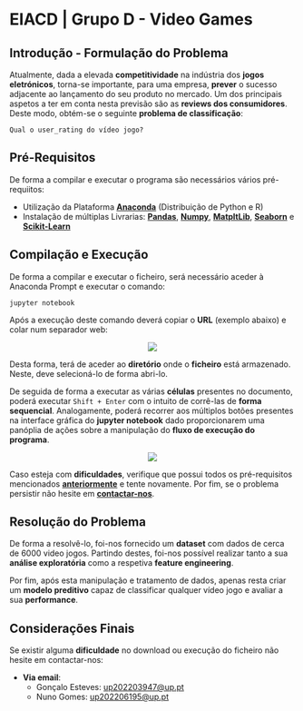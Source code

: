 # EIACD | Grupo D - Video Games

## Introdução - Formulação do Problema
Atualmente, dada a elevada **competitividade** na indústria dos **jogos eletrónicos**, torna-se importante, para uma empresa, **prever** o sucesso adjacente ao lançamento do seu produto no mercado. Um dos principais aspetos a ter em conta nesta previsão são as **reviews dos consumidores**. Deste modo, obtém-se o seguinte **problema de classificação**: 

```Qual o user_rating do vídeo jogo?```

## Pré-Requisitos
De forma a compilar e executar o programa são necessários vários pré-requiitos:
- Utilização da Plataforma **[Anaconda](https://www.anaconda.com/)** (Distribuição de Python e R)
- Instalação de múltiplas Livrarias: **[Pandas](https://pandas.pydata.org/pandas-docs/stable/getting_started/install.html)**, **[Numpy](https://numpy.org/install/)**, **[MatpltLib](https://matplotlib.org/stable/users/installing/index.html)**, **[Seaborn](https://seaborn.pydata.org/installing.html)** e **[Scikit-Learn](https://scikit-learn.org/stable/install.html)**

## Compilação e Execução
De forma a compilar e executar o ficheiro, será necessário aceder à Anaconda Prompt e executar o comando: 

 ```jupyter notebook```
 
Após a execução deste comando deverá copiar o **URL** (exemplo abaixo) e colar num separador web:
 
<div align="center">
    <img src="Images/Anaconda_Prompt_URL.png">
</div>

Desta forma, terá de aceder ao **diretório** onde o **ficheiro** está armazenado. Neste, deve selecioná-lo de forma abri-lo.

De seguida de forma a executar as várias **células** presentes no documento, poderá executar ```Shift + Enter``` com o intuito de corrê-las de **forma sequencial**. Analogamente, poderá recorrer aos múltiplos botões presentes na interface gráfica do **jupyter notebook** dado proporcionarem uma panóplia de ações sobre a manipulação do **fluxo de execução do programa**.

<div align="center">
    <img src="Images/Jupyter_Notebook_UI.png">
</div>

Caso esteja com **dificuldades**, verifique que possui todos os pré-requisitos mencionados **[anteriormente](#pré-requisitos)** e tente novamente. 
Por fim, se o problema persistir não hesite em **[contactar-nos](#considerações-finais)**.

## Resolução do Problema

De forma a resolvê-lo, foi-nos fornecido um **dataset** com dados de cerca de 6000 video jogos. Partindo destes, foi-nos possível realizar tanto a sua **análise exploratória** como a respetiva **feature engineering**. 

Por fim, após esta manipulação e tratamento de dados, apenas resta criar um **modelo preditivo** capaz de classificar qualquer vídeo jogo e avaliar a sua **performance**.

## Considerações Finais
Se existir alguma **dificuldade** no download ou execução do ficheiro não hesite em contactar-nos:
- **Via email**: 
    - Gonçalo Esteves: up202203947@up.pt 
    - Nuno Gomes: up202206195@up.pt
